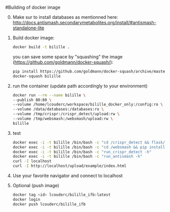 #Building of docker image

0. Make sur to install databases as mentionned here: http://docs.antismash.secondarymetabolites.org/install/#antismash-standalone-lite

1. Build docker image:
	```bash
	docker build -t bilille .
	```
	you can save some space by "squashing" the image (https://github.com/goldmann/docker-squash/):
	```bash
	pip install https://github.com/goldmann/docker-squash/archive/master.zip
	docker-squash bilille
	```

2. run the container (update path accordingly to your environment)
	```bash
	docker run --rm --name bilille \
	--publish 80:80 \
	--volume /home/lcouderc/workspace/bilille_docker_only:/config:ro \
	--volume /data/databases:/databases:ro \
	--volume /tmp/crispr:/crispr_detect/upload:rw \
	--volume /tmp/websmash:/websmash/upload:rw \
	bilille
	```

3. test
	```bash
	docker exec -i -t bilille /bin/bash -c "cd /crispr_detect && flask/bin/python -m unittest discover tests"
	docker exec -i -t bilille /bin/bash -c "cd /websmash && pip install -r test_requirements.txt && python -m unittest discover tests"
	docker exec -i -t bilille /bin/bash -c "run_crispr_detect -h"
	docker exec -i -t bilille /bin/bash -c "run_antismash -h"
	curl -I localhost
	curl -I http://localhost/upload/example/index.html
	```

4. Use your favorite navigator and connect to localhost

5. Optional (push image)
	```bash
	docker tag <id> lcouderc/bilille_ifb:latest
	docker login
	docker push lcouderc/bilille_ifb
	```